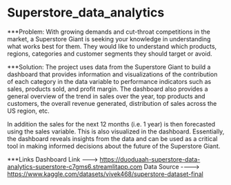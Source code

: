 # Superstore_data_analytics

***Problem: 
With growing demands and cut-throat competitions in the market, a Superstore Giant is seeking your knowledge in understanding what works best for them. They would like to understand which products, regions, categories and customer segments they should target or avoid.


***Solution:
The project uses data from the Superstore Giant to build a dashboard that provides information and visualizations of the contribution of each category in the data variable to performance indicators such as sales, products sold, and profit margin. The dashboard also provides a general overview of the trend in sales over the year, top products and customers, the overall revenue generated, distribution of sales across the US region, etc.

In addition the sales for the next 12 months (i.e. 1 year) is then forecasted using the sales variable. This is also visualized in the dashboard.
Essentially, the dashboard reveals insights from the data and can be used as a critical tool in making informed decisions about the future of the Superstore Giant.


***Links
Dashboard Link --->  https://duoduaah-superstore-data-analytics-superstore-c7gms6.streamlitapp.com
Data Source ----> https://www.kaggle.com/datasets/vivek468/superstore-dataset-final

